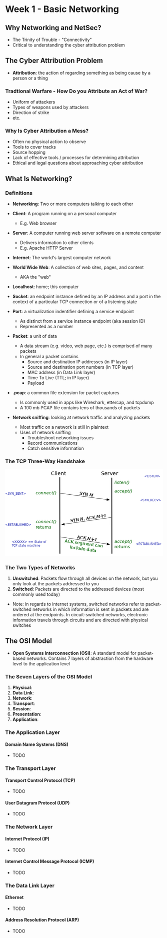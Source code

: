 # Week 1 - Basic Networking

## Why Networking and NetSec?
- The Trinity of Trouble - "Connectivity"
- Critical to understanding the cyber attribution problem


## The Cyber Attribution Problem
- __Attribution__: the action of regarding something as being cause by a person
  or a thing

### Tradtional Warfare - How Do you Attribute an Act of War?
- Uniform of attackers
- Types of weapons used by attackers
- Direction of strike
- etc.

### Why Is Cyber Attribution a Mess?
- Often no physical action to observe
- Tools to cover tracks
- Source hopping
- Lack of effective tools / processes for determining attribution
- Ethical and legal questions about approaching cyber attribution


## What Is Networking?

### Definitions
- __Networking__: Two or more computers talking to each other

- __Client__: A program running on a personal computer 
  - E.g. Web browser

- __Server__: A computer running web server software on a remote computer 
  - Delivers information to other clients
  - E.g. Apache HTTP Server

- __Internet__: The world's largest computer network

- __World Wide Web__: A collection of web sites, pages, and content
  - AKA the "web"

- __Localhost__: home; this computer

- __Socket__: an endpoint instance defined by an IP address and a port in the
  context of a particular TCP connection or of a listening state

- __Port__: a virtualization indentifier defining a service endpoint
  - As distinct from a service instance endpoint (aka session ID)
  - Represented as a number

- __Packet__: a unit of data
  - A data stream (e.g. video, web page, etc.) is comprised of many packets
  - In general a packet contains
    - Source and destination IP addresses (in IP layer)
    - Source and destination port numbers (in TCP layer)
    - MAC address (in Data Link layer)
    - Time To Live (TTL; in IP layer)
    - Payload

- __.pcap__: a common file extension for packet captures
  - Is commonly used in apps like Wireshark, ettercap, and tcpdump
  - A 100 mb PCAP file contains tens of thousands of packets

- __Network sniffing__: looking at network traffic and analyzing packets
  - Most traffic on a network is still in plaintext
  - Uses of network sniffing
    - Troubleshoot networking issues
    - Record communications
    - Catch sensitive information

### The TCP Three-Way Handshake
![Diagram depicting the TCP Three-Way Handshake](./media/3-way-handshake.png)

### The Two Types of Networks
1. __Unswitched__: Packets flow through all devices on the network, but you only
look at the packets addressed to you
2. __Switched__: Packets are directed to the addressed devices (most commonly
used today)
  - Note: in regards to internet systems, switched networks refer to
    packet-switched networks in which information is sent in packets and are
    ordered at the endpoints. In circuit-switched networks, electronic
    information travels through circuits and are directed with physical switches


## The OSI Model
- __Open Systems Interconnection (OSI)__: A standard model for packet-based
  networks. Contains 7 layers of abstraction from the hardware level to the application
  level

### The Seven Layers of the OSI Model
1. __Physical__:
2. __Data Link__:
3. __Network__:
4. __Transport__:
5. __Session__:
6. __Presentation__:
7. __Application__:

### The Application Layer
#### Domain Name Systems (DNS)
- TODO

### The Transport Layer
#### Transport Control Protocol (TCP)
- TODO

#### User Datagram Protocol (UDP)
- TODO

### The Network Layer
#### Internet Protocol (IP)
- TODO

#### Internet Control Message Protocol (ICMP)
- TODO

### The Data Link Layer
#### Ethernet
- TODO

#### Address Resolution Protocol (ARP)
- TODO


